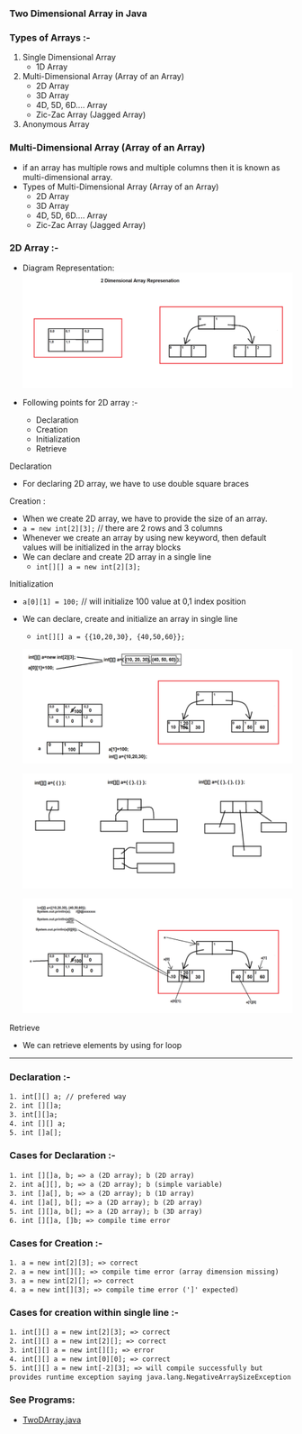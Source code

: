 ### Two Dimensional Array in Java

### Types of Arrays :-
1. Single Dimensional Array
   - 1D Array
2. Multi-Dimensional Array (Array of an Array)
   - 2D Array
   - 3D Array
   - 4D, 5D, 6D.... Array
   - Zic-Zac Array (Jagged Array)
3. Anonymous Array


### Multi-Dimensional Array (Array of an Array)
- if an array has multiple rows and multiple columns then it is known as multi-dimensional array.
- Types of Multi-Dimensional Array (Array of an Array)
  - 2D Array
  - 3D Array
  - 4D, 5D, 6D.... Array
  - Zic-Zac Array (Jagged Array)

### 2D Array :-

- Diagram Representation:
![2dArray.png](_3/images/2dArray.png)


- Following points for 2D array :-
    - Declaration
    - Creation
    - Initialization
    - Retrieve
  
Declaration
- For declaring 2D array, we have to use double square braces

Creation :
- When we create 2D array, we have to provide the size of an array.
- `a = new int[2][3];` // there are 2 rows and 3 columns
- Whenever we create an array by using new keyword, then default values will be initialized in the array blocks
- We can declare and create 2D array in a single line
   - `int[][] a = new int[2][3];`
   

Initialization
- `a[0][1] = 100;` // will initialize 100 value at 0,1 index position
- We can declare, create and initialize an array in single line
   - `int[][] a = {{10,20,30}, {40,50,60}};`

    ![Initialization2dArr_1.png](_3/images/Initialization2dArr_1.png)
    
    ![Initialization2dArr_2.png](_3/images/Initialization2dArr_2.png)
    
    ![Initialization2dArr_3.png](_3/images/Initialization2dArr_3.png)

Retrieve
- We can retrieve elements by using for loop

--------


### Declaration :-
```
1. int[][] a; // prefered way
2. int [][]a;
3. int[][]a;
4. int [][] a;
5. int []a[];
```
### Cases for Declaration :-
```
1. int [][]a, b; => a (2D array); b (2D array)
2. int a[][], b; => a (2D array); b (simple variable)
3. int []a[], b; => a (2D array); b (1D array)
4. int []a[], b[]; => a (2D array); b (2D array)
5. int [][]a, b[]; => a (2D array); b (3D array)
6. int [][]a, []b; => compile time error
```
### Cases for Creation :-
```
1. a = new int[2][3]; => correct
2. a = new int[][]; => compile time error (array dimension missing)
3. a = new int[2][]; => correct
4. a = new int[][3]; => compile time error (']' expected)
```

### Cases for creation within single line :-
```
1. int[][] a = new int[2][3]; => correct
2. int[][] a = new int[2][]; => correct
3. int[][] a = new int[][]; => error
4. int[][] a = new int[0][0]; => correct
5. int[][] a = new int[-2][3]; => will compile successfully but provides runtime exception saying java.lang.NegativeArraySizeException
```

### See Programs:
- [TwoDArray.java](_3%2Fprogram%2FTwoDArray.java)